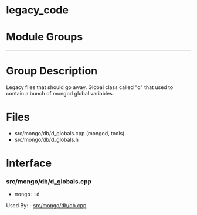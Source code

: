 # legacy\_code

# Module Groups

-------------

# Group Description
Legacy files that should go away. Global class called "d" that used to contain a bunch of mongod  global variables.

# Files
- src/mongo/db/d\_globals.cpp   (mongod, tools)
- src/mongo/db/d\_globals.h

# Interface

### src/mongo/db/d\_globals.cpp

- <pre>mongo::d</pre>
Used By:
    - [src/mongo/db/db.cpp](../mongos\_and\_mongod\_mains)
